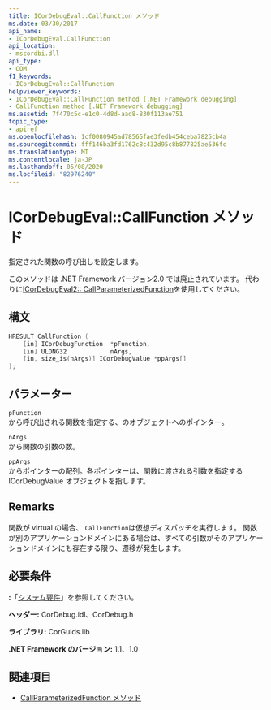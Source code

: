 ```yaml
---
title: ICorDebugEval::CallFunction メソッド
ms.date: 03/30/2017
api_name:
- ICorDebugEval.CallFunction
api_location:
- mscordbi.dll
api_type:
- COM
f1_keywords:
- ICorDebugEval::CallFunction
helpviewer_keywords:
- ICorDebugEval::CallFunction method [.NET Framework debugging]
- CallFunction method [.NET Framework debugging]
ms.assetid: 7f470c5c-e1c0-4d8d-aad8-830f113ae751
topic_type:
- apiref
ms.openlocfilehash: 1cf0080945ad78565fae3fedb454ceba7825cb4a
ms.sourcegitcommit: fff146ba3fd1762c8c432d95c8b877825ae536fc
ms.translationtype: MT
ms.contentlocale: ja-JP
ms.lasthandoff: 05/08/2020
ms.locfileid: "82976240"
---
```

# <a name="icordebugevalcallfunction-method"></a>ICorDebugEval::CallFunction メソッド

指定された関数の呼び出しを設定します。

このメソッドは .NET Framework バージョン2.0 では廃止されています。 代わりに[ICorDebugEval2:: CallParameterizedFunction](icordebugeval2-callparameterizedfunction-method.md)を使用してください。

## <a name="syntax"></a>構文

```cpp
HRESULT CallFunction (
    [in] ICorDebugFunction  *pFunction,
    [in] ULONG32            nArgs,
    [in, size_is(nArgs)] ICorDebugValue *ppArgs[]
);
```

## <a name="parameters"></a>パラメーター

`pFunction`\
から呼び出される関数を指定する、のオブジェクトへのポインター。

`nArgs`\
から関数の引数の数。

`ppArgs`\
からポインターの配列。各ポインターは、関数に渡される引数を指定する ICorDebugValue オブジェクトを指します。

## <a name="remarks"></a>Remarks

関数が virtual の場合、 `CallFunction`は仮想ディスパッチを実行します。 関数が別のアプリケーションドメインにある場合は、すべての引数がそのアプリケーションドメインにも存在する限り、遷移が発生します。

## <a name="requirements"></a>必要条件

**:**「[システム要件](../../get-started/system-requirements.md)」を参照してください。

**ヘッダー:** CorDebug.idl、CorDebug.h

**ライブラリ:** CorGuids.lib

**.NET Framework のバージョン:** 1.1、1.0

## <a name="see-also"></a>関連項目

- [CallParameterizedFunction メソッド](icordebugeval2-callparameterizedfunction-method.md)
